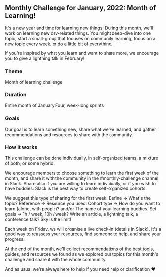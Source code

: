 ## Monthly Challenge for January, 2022: Month of Learning!

It's a new year and time for learning new things! During this month, we'll work on learning new dev-related things. You might deep-dive into one topic, start a small-group that focuses on community learning, focus on a new topic every week, or do a little bit of everything.

If you're inspired by what you learn and want to share more, we encourage you to give a lightning talk in February!

### Theme
Month of learning challenge

### Duration
Entire month of January
Four, week-long sprints

### Goals
Our goal is to learn something new, share what we've learned, and gather recommendations and resources to share with the community.

### How it works
This challenge can be done individually, in self-organized teams, a mixture of both, or some hybrid.

We encourage members to choose something to learn the first week of the month, and share it with the community in the #monthly-challenge channel in Slack.
Share also if you are willing to learn individually, or if you wish to have buddies: Slack is the best way to create self-organized cohorts.

We suggest this type of sharing for the first week:
Define -> What's the topic?
Reference -> Resource you used.
Cohort type -> How do you want to learn (alone, with people)? and/or The name of your learning buddies.
Set goals -> 1h / week, 10h / week? Write an article, a lightning talk, a conference talk? Sky is the limit!

Each week on Friday, we will organise a live check-in (details in Slack).
It's a good way to reassess your resources, find someone to help, and share your progress.


At the end of the month, we'll collect recommendations of the best tools, guides, and resources we found as we explored our topics for this month's challenge and share it with the whole community.

And as usual we're always here to help if you need help or clarification ❤️
